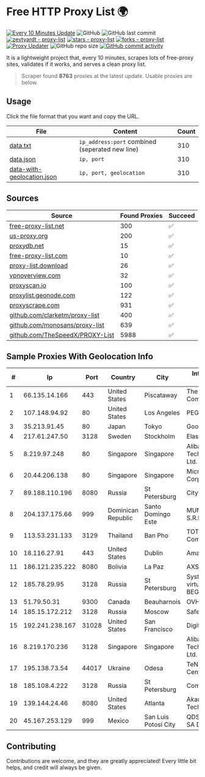 
# Free HTTP Proxy List 🌍

[![Every 10 Minutes Update](https://github.com/mertguvencli/http-proxy-list/actions/workflows/main.yml/badge.svg?branch=main)](https://github.com/mertguvencli/http-proxy-list/actions/workflows/main.yml)
![GitHub](https://img.shields.io/github/license/mertguvencli/http-proxy-list)
![GitHub last commit](https://img.shields.io/github/last-commit/mertguvencli/http-proxy-list)
[![zevtyardt - proxy-list](https://img.shields.io/static/v1?label=zevtyardt&message=proxy-list&color=blue&logo=github)](https://github.com/zevtyardt/proxy-list "Go to GitHub repo")
[![stars - proxy-list](https://img.shields.io/github/stars/zevtyardt/proxy-list?style=social)](https://github.com/zevtyardt/proxy-list)
[![forks - proxy-list](https://img.shields.io/github/forks/zevtyardt/proxy-list?style=social)](https://github.com/zevtyardt/proxy-list)
[![Proxy Updater](https://github.com/zevtyardt/proxy-list/workflows/Proxy%20Updater/badge.svg)](https://github.com/zevtyardt/proxy-list/actions?query=workflow:"Proxy+Updater")
![GitHub repo size](https://img.shields.io/github/repo-size/zevtyardt/proxy-list)
[![GitHub commit activity](https://img.shields.io/github/commit-activity/m/zevtyardt/proxy-list?logo=commits)](https://github.com/zevtyardt/proxy-list/commits/main)

It is a lightweight project that, every 10 minutes, scrapes lots of free-proxy sites, validates if it works, and serves a clean proxy list.

> Scraper found **8763** proxies at the latest update. Usable proxies are below.

## Usage

Click the file format that you want and copy the URL.

|File|Content|Count|
|----|-------|-----|
|[data.txt](https://raw.githubusercontent.com/mertguvencli/http-proxy-list/main/proxy-list/data.txt)|`ip_address:port` combined (seperated new line)|310|
|[data.json](https://raw.githubusercontent.com/mertguvencli/http-proxy-list/main/proxy-list/data.json)|`ip, port`|310|
|[data-with-geolocation.json](https://raw.githubusercontent.com/mertguvencli/http-proxy-list/main/proxy-list/data-with-geolocation.json)|`ip, port, geolocation`|310|

## Sources

|Source|Found Proxies|Succeed|
|------|-------------|-------|
|[free-proxy-list.net](https://free-proxy-list.net)|300|✅|
|[us-proxy.org](https://www.us-proxy.org)|200|✅|
|[proxydb.net](http://proxydb.net)|15|✅|
|[free-proxy-list.com](https://free-proxy-list.com/?page=&port=&type%5B%5D=http&type%5B%5D=https&up_time=0&search=Search)|10|✅|
|[proxy-list.download](https://www.proxy-list.download/HTTP)|26|✅|
|[vpnoverview.com](https://vpnoverview.com/privacy/anonymous-browsing/free-proxy-servers)|32|✅|
|[proxyscan.io](https://www.proxyscan.io)|100|✅|
|[proxylist.geonode.com](https://proxylist.geonode.com/api/proxy-list?limit=300&page=1&sort_by=lastChecked&sort_type=desc&protocols=http,https)|122|✅|
|[proxyscrape.com](https://api.proxyscrape.com/v2/?request=displayproxies&protocol=http&timeout=10000&country=all&ssl=all&anonymity=all)|931|✅|
|[github.com/clarketm/proxy-list](https://raw.githubusercontent.com/clarketm/proxy-list/master/proxy-list-raw.txt)|400|✅|
|[github.com/monosans/proxy-list](https://raw.githubusercontent.com/monosans/proxy-list/main/proxies/http.txt)|639|✅|
|[github.com/TheSpeedX/PROXY-List](https://raw.githubusercontent.com/TheSpeedX/PROXY-List/master/http.txt)|5988|✅|


## Sample Proxies With Geolocation Info

|#|Ip|Port|Country|City|Internet Service Provider|
|-|--|----|-------|----|-------------------------|
|1|66.135.14.166|443|United States|Piscataway|The Constant Company, LLC|
|2|107.148.94.92|80|United States|Los Angeles|PEG TECH INC|
|3|35.213.91.45|80|Japan|Tokyo|Google LLC|
|4|217.61.247.50|3128|Sweden|Stockholm|Elastx AB|
|5|8.219.97.248|80|Singapore|Singapore|Alibaba (US) Technology Co., Ltd.|
|6|20.44.206.138|80|Singapore|Singapore|Microsoft Corporation|
|7|89.188.110.196|8080|Russia|St Petersburg|Citytelecom LLC|
|8|204.137.175.66|999|Dominican Republic|Santo Domingo Este|MUNDO1TELECOM, S.R.L.|
|9|113.53.231.133|3129|Thailand|Ban Pho|TOT Public Company Limited|
|10|18.116.27.91|443|United States|Dublin|Amazon.com, Inc.|
|11|186.121.235.222|8080|Bolivia|La Paz|AXS Bolivia S. A.|
|12|185.78.29.95|3128|Russia|St Petersburg|System servers virtual hosting BEGET.RU|
|13|51.79.50.31|9300|Canada|Beauharnois|OVH SAS|
|14|185.15.172.212|3128|Russia|Moscow|SafeData LLC|
|15|192.241.238.167|31028|United States|San Francisco|DigitalOcean, LLC|
|16|8.219.170.236|3128|Singapore|Singapore|Alibaba (US) Technology Co., Ltd.|
|17|195.138.73.54|44017|Ukraine|Odesa|TeNeT Networking Centre|
|18|185.108.4.222|3128|Russia|St Petersburg|Comfortel Ltd.|
|19|139.144.24.46|8080|United States|Atlanta|Akamai Technologies, Inc.|
|20|45.167.253.129|999|Mexico|San Luis Potosí City|QDS NETWORKS SA DE CV|



## Contributing

Contributions are welcome, and they are greatly appreciated! Every
little bit helps, and credit will always be given.

